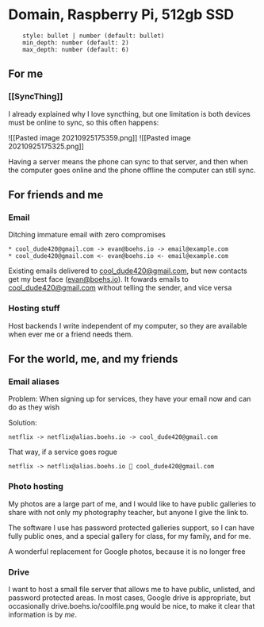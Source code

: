 # Domain, Raspberry Pi, 512gb SSD

```toc
    style: bullet | number (default: bullet)
    min_depth: number (default: 2)
    max_depth: number (default: 6)
```

## For me

### [[SyncThing]]

I already explained why I love syncthing, but one limitation is both devices must be online to sync, so this often happens:

![[Pasted image 20210925175359.png]]
![[Pasted image 20210925175325.png]]

Having a server means the phone can sync to that server, and then when the computer goes online and the phone offline the computer can still sync.

## For friends and me

### Email

Ditching immature email with zero compromises

```ad-example
* cool_dude420@gmail.com -> evan@boehs.io -> email@example.com
* cool_dude420@gmail.com <- evan@boehs.io <- email@example.com
```

Existing emails delivered to cool_dude420@gmail.com, but new contacts get my best face (evan@boehs.io). It fowards emails to cool_dude420@gmail.com without telling the sender, and vice versa

### Hosting stuff

Host backends I write independent of my computer, so they are available when ever me or a friend needs them.

## For the world, me, and my friends

### Email aliases

Problem: When signing up for services, they have your email now and can do as they wish

Solution: 
```ad-example
netflix -> netflix@alias.boehs.io -> cool_dude420@gmail.com
```

That way, if a service goes rogue

```ad-example
netflix -> netflix@alias.boehs.io 🚫 cool_dude420@gmail.com
```

### Photo hosting

My photos are a large part of me, and I would like to have public galleries to share with not only my photography teacher, but anyone I give the link to. 

The software I use has password protected galleries support, so I can have fully public ones, and a special gallery for class, for my family, and for me.

A wonderful replacement for Google photos, because it is no longer free

### Drive

I want to host a small file server that allows me to have public, unlisted, and password protected areas. In most cases, Google drive is appropriate, but occasionally drive.boehs.io/coolfile.png would be nice, to make it clear that information is by *me*.